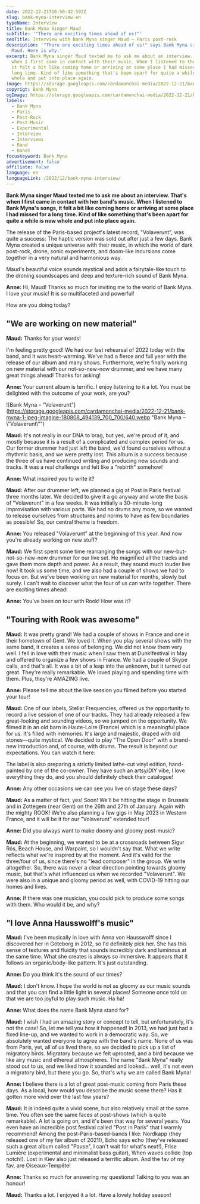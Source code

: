 ```yaml
---
date: 2022-12-21T16:50:42.592Z
slug: bank-myna-interview-en
typeName: Interview
title: Bank Myna Singer Maud
subTitle: '"There are exciting times ahead of us!"'
seoTitle: Interview with Bank Myna singer Maud – Paris post-rock
description: '"There are exciting times ahead of us!" says Bank Myna singer
  Maud. Here is why.'
excerpt: Bank Myna singer Maud texted me to ask me about an interview. That's
  when I first came in contact with their music. When I listened to their songs,
  it felt a bit like coming home or arriving at some place I had missed for a
  long time. Kind of like something that's been apart for quite a while is now
  whole and put into place again.
image: https://storage.googleapis.com/cardamonchai-media/2022-12-21/bank-myna-jpeg-imagine-080808_111717_1200_919/640.webp
copyrigt: Bank Myna
ogImage: https://storage.googleapis.com/cardamonchai-media/2022-12-21/bank-myna-og-jpg-imagine-080808_101616_1200_628/640.webp
labels:
  - Bank Myna
  - Paris
  - Post-Rock
  - Post-Music
  - Experimental
  - Interview
  - Interviews
  - Band
  - Bands
focusKeyword: Bank Myna
advertisement: false
affiliate: false
language: en
languageLink: /2022/12/bank-myna-interview/
---
```

**Bank Myna singer Maud texted me to ask me about an interview. That's when I first came in contact with her band's music. When I listened to Bank Myna's songs, it felt a bit like coming home or arriving at some place I had missed for a long time. Kind of like something that's been apart for quite a while is now whole and put into place again.**

The release of the Paris-based project's latest record, "Volaverunt", was quite a success: The haptic version was sold out after just a few days. Bank Myna created a unique universe with their music, in which the world of dark post-rock, drone, sonic experiments, and doom-like incursions come together in a very natural and harmonious way.

Maud's beautiful voice sounds mystical and adds a fairytale-like touch to the droning soundscapes and deep and texture-rich sound of Bank Myna.

**Anne:** Hi, Maud! Thanks so much for inviting me to the world of Bank Myna. I love your music! It is so multifaceted and powerful! 

How are you doing today?

## "We are working on new material"

**Maud:** Thanks for your words! 

I'm feeling pretty good! We had our last rehearsal of 2022 today with the band, and it was heart-warming. We've had a fierce and full year with the release of our album and many shows. Furthermore, we're finally working on new material with our not-so-new-now drummer, and we have many great things ahead! Thanks for asking!

**Anne:** Your current album is terrific. I enjoy listening to it a lot. You must be delighted with the outcome of your work, are you? 

![Bank Myna – "Volaverunt"](https://storage.googleapis.com/cardamonchai-media/2022-12-21/bank-myna-1-jpeg-imagine-180808_494139_700_700/640.webp "Bank Myna – \\"Volaverunt\\"")

**Maud:** It's not really in our DNA to brag, but yes, we're proud of it, and mostly because it is a result of a complicated and complex period for us. Our former drummer had just left the band, we'd found ourselves without a rhythmic basis, and we were pretty lost. This album is a success because the three of us have continued writing and producing new sounds and tracks. It was a real challenge and felt like a "rebirth" somehow!

**Anne:** What inspired you to write it?

**Maud:** After our drummer left, we planned a gig at Post in Paris festival three months later. We decided to give it a go anyway and wrote the basis of "Volaverunt" in a few weeks. It was initially a 30-minute-long improvisation with various parts. We had no drums any more, so we wanted to release ourselves from structures and norms to have as few boundaries as possible! So, our central theme is freedom.

**Anne:** You released "Volaverunt" at the beginning of this year. And now you're already working on new stuff?

**Maud:** We first spent some time rearranging the songs with our new-but-not-so-new-now drummer for our live set. He magnified all the tracks and gave them more depth and power. As a result, they sound much louder live now! It took us some time, and we also had a couple of shows we had to focus on. But we've been working on new material for months, slowly but surely. I can't wait to discover what the four of us can write together. There are exciting times ahead!

**Anne:** You've been on tour with Rook! How was it?

## "Touring with Rook was awesome"

**Maud:** It was pretty grand! We had a couple of shows in France and one in their hometown of Gent. We loved it. When you play several shows with the same band, it creates a sense of belonging. We did not know them very well. I fell in love with their music when I saw them at Dunk!festival in May and offered to organize a few shows in France. We had a couple of Skype calls, and that's all. It was a bit of a leap into the unknown, but it turned out great. They're really remarkable. We loved playing and spending time with them. Plus, they're AMAZING live. 

**Anne:** Please tell me about the live session you filmed before you started your tour!

**Maud:** One of our labels, Stellar Frequencies, offered us the opportunity to record a live session of one of our tracks. They had already released a few great-looking and sounding videos, so we jumped on the opportunity. We filmed it in an old barn in Haute-Loire (France) which is a meaningful place for us. It's filled with memories. It's large and majestic, draped with old stones—quite mystical. We decided to play "The Open Door" with a brand-new introduction and, of course, with drums. The result is beyond our expectations. You can watch it here: 

<YouTube id="ijNPZmiem0s" />

The label is also preparing a strictly limited lathe-cut vinyl edition, hand-painted by one of the co-owner. They have such an artsy/DIY vibe, I love everything they do, and you should definitely check their catalogue!

**Anne:** Any other occasions we can see you live on stage these days?

**Maud:** As a matter of fact, yes! Soon! We'll be hitting the stage in Brussels and in Zottegem (near Gent) on the 26th and 27th of January. Again with the mighty ROOK! We're also planning a few gigs in May 2023 in Western France, and it will be it for our "Volaverunt" extended tour! 

**Anne:** Did you always want to make doomy and gloomy post-music?

**Maud:** At the beginning, we wanted to be at a crossroads between Sigur Rós, Beach House, and Warpaint, so I wouldn't say that. What we write reflects what we're inspired by at the moment. And it's valid for the three/four of us, since there's no "lead composer" in the group. We write altogether. So, there was never a clear direction pointing towards gloomy music, but that's what influenced us when we recorded "Volaverunt". We were also in a unique and gloomy period as well, with COVID-19 hitting our homes and lives. 

**Anne:** If there was one musician, you could pick to produce some songs with them. Who would it be, and why?

## "I love Anna Hausswolff's music"

**Maud:** I've been musically in love with Anna von Hausswolff since I discovered her in Göteborg in 2012, so I'd definitely pick her. She has this sense of textures and fluidity that sounds incredibly dark and luminous at the same time. What she creates is always so immersive. It appears that it follows an organic/body-like pattern. It's just outstanding.

**Anne:** Do you think it's the sound of our times?

**Maud:** I don't know. I hope the world is not as gloomy as our music sounds and that you can find a little light in several places! Someone once told us that we are too joyful to play such music. Ha ha!

**Anne:** What does the name Bank Myna stand for?

**Maud:** I wish I had an amazing story or concept to tell, but unfortunately, it's not the case! So, let me tell you how it happened! In 2013, we had just had a fixed line-up, and we wanted to work in a democratic way. So, we absolutely wanted everyone to agree with the band's name. None of us was from Paris, yet, all of us lived there, so we decided to pick up a list of migratory birds. Migratory because we felt uprooted, and a bird because we like airy music and ethereal atmospheres. The name "Bank Myna" really stood out to us, and we liked how it sounded and looked… well, it's not even a migratory bird, but there you go. So, that's why we are called Bank Myna!

**Anne:** I believe there is a lot of great post-music coming from Paris these days. As a local, how would you describe the music scene there? Has it gotten more vivid over the last few years?

**Maud:** It is indeed quite a vivid scene, but also relatively small at the same time. You often see the same faces at post-shows (which is quite remarkable). A lot is going on, and it's been that way for several years. You even have an incredible post festival called "Post in Paris" that I warmly recommend! Among the post-Paris-based-bands I like: Nordkapp (they released one of my fav album of 2021!), Echo says echo (they've released such a great album called "Pause", I can't wait for what's next!), Frise Lumière (experimental and minimalist bass guitar), When waves collide (top notch!). Lost in Kiev also just released a terrific album. And the fav of my fav, are Oiseaux-Tempête!

**Anne:** Thanks so much for answering my questions! Talking to you was an honour!

**Maud:** Thanks a lot. I enjoyed it a lot. Have a lovely holiday season!